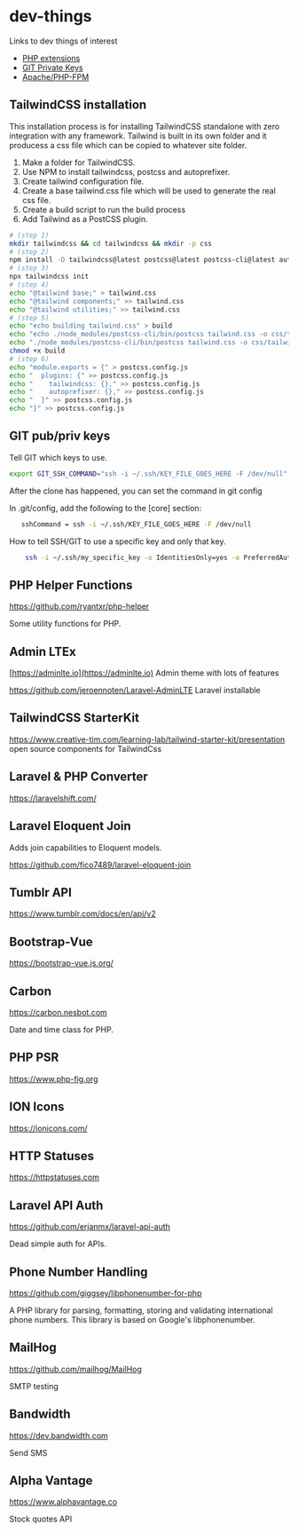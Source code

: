 # dev-things

Links to dev things of interest

* [PHP extensions](php-extensions.md)
* [GIT Private Keys](#git-pubpriv-keys)
* [Apache/PHP-FPM](apache-setup.md)

## TailwindCSS installation

This installation process is for installing TailwindCSS standalone with zero
integration with any framework.
Tailwind is built in its own folder and it producess a css file which can be copied
to whatever site folder.

1. Make a folder for TailwindCSS.
2. Use NPM to install tailwindcss, postcss and autoprefixer.
3. Create tailwind configuration file.
4. Create a base tailwind.css file which will be used to generate the real css file.
5. Create a build script to run the build process
6. Add Tailwind as a PostCSS plugin.

```bash
# (step 1)
mkdir tailwindcss && cd tailwindcss && mkdir -p css
# (step 2)
npm install -D tailwindcss@latest postcss@latest postcss-cli@latest autoprefixer@latest
# (step 3)
npx tailwindcss init
# (step 4)
echo "@tailwind base;" > tailwind.css
echo "@tailwind components;" >> tailwind.css
echo "@tailwind utilities;" >> tailwind.css
# (step 5)
echo "echo building tailwind.css" > build
echo "echo ./node_modules/postcss-cli/bin/postcss tailwind.css -o css/tailwind.css" >> build
echo "./node_modules/postcss-cli/bin/postcss tailwind.css -o css/tailwind.css" >> build
chmod +x build
# (step 6)
echo "module.exports = {" > postcss.config.js
echo "  plugins: {" >> postcss.config.js
echo "    tailwindcss: {}," >> postcss.config.js
echo "    autoprefixer: {}," >> postcss.config.js
echo "  }" >> postcss.config.js
echo "}" >> postcss.config.js
```

## GIT pub/priv keys

Tell GIT which keys to use.

```bash
export GIT_SSH_COMMAND="ssh -i ~/.ssh/KEY_FILE_GOES_HERE -F /dev/null" git clone REPO
```

After the clone has happened, you can set the command in git config

In .git/config, add the following to the \[core\] section:

```bash
   sshCommand = ssh -i ~/.ssh/KEY_FILE_GOES_HERE -F /dev/null
```

How to tell SSH/GIT to use a specific key and only that key.

```bash
    ssh -i ~/.ssh/my_specific_key -o IdentitiesOnly=yes -o PreferredAuthentications=publickey user@remote_server
```

## PHP Helper Functions

https://github.com/ryantxr/php-helper

Some utility functions for PHP.

## Admin LTEx

[https://adminlte.io](https://adminlte.io) Admin theme with lots of features

https://github.com/jeroennoten/Laravel-AdminLTE Laravel installable

## TailwindCSS StarterKit

https://www.creative-tim.com/learning-lab/tailwind-starter-kit/presentation open source components for TailwindCss

## Laravel & PHP Converter

https://laravelshift.com/

## Laravel Eloquent Join

Adds join capabilities to Eloquent models.

https://github.com/fico7489/laravel-eloquent-join

## Tumblr API

https://www.tumblr.com/docs/en/api/v2

## Bootstrap-Vue

https://bootstrap-vue.js.org/

## Carbon

https://carbon.nesbot.com

Date and time class for PHP.

## PHP PSR

https://www.php-fig.org

## ION Icons

https://ionicons.com/

## HTTP Statuses

https://httpstatuses.com

## Laravel API Auth
https://github.com/erjanmx/laravel-api-auth

Dead simple auth for APIs.

## Phone Number Handling
https://github.com/giggsey/libphonenumber-for-php

A PHP library for parsing, formatting, storing and validating international phone numbers. This library is based on Google's libphonenumber.

## MailHog

https://github.com/mailhog/MailHog

SMTP testing

## Bandwidth

https://dev.bandwidth.com

Send SMS

## Alpha Vantage

https://www.alphavantage.co

Stock quotes API


